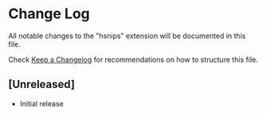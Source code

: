 # Change Log

All notable changes to the "hsnips" extension will be documented in this file.

Check [Keep a Changelog](http://keepachangelog.com/) for recommendations on how to structure this file.

## [Unreleased]

- Initial release